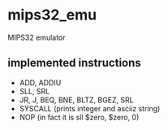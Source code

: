 # mips32_emu
MIPS32 emulator

## implemented instructions

- ADD, ADDIU
- SLL, SRL
- JR, J, BEQ, BNE, BLTZ, BGEZ, SRL
- SYSCALL (prints integer and asciiz string)
- NOP (in fact it is sll $zero, $zero, 0)
